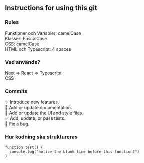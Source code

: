## Instructions for using this git

### Rules
Funktioner och Variabler: camelCase \
Klasser: PascalCase \
CSS: camelCase \
HTML och Typescript: 4 spaces

### Vad används?
Next => React => Typescript \
CSS

### Commits
✨ Introduce new features. \
📝 Add or update documentation. \
💄 Add or update the UI and style files. \
✅ Add, update, or pass tests. \
🐛 Fix a bug. 

### Hur kodning ska struktureras
```
function test() {
  console.log("notice the blank line before this function?")
}
```